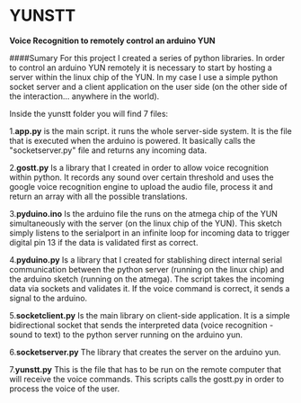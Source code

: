 YUNSTT
======

**Voice Recognition to remotely control an arduino YUN** 

####Sumary
For this project I created a series of python libraries. In order to control an arduino YUN remotely it is necessary to start by hosting a server within the linux chip of the YUN. In my case I use a simple python socket server and a client application on the user side (on the other side of the interaction... anywhere in the world). 

Inside the yunstt folder you will find 7 files:

1.__app.py__ is the main script. it runs the whole server-side system. It is the file that is executed when the arduino is powered. It basically calls the "socketserver.py" file and returns any incoming data.

2.__gostt.py__ Is a library that I created in order to allow voice recognition within python. It records any sound over certain threshold and uses the google voice recognition engine to upload the audio file, process it and return an array with all the possible translations. 

3.__pyduino.ino__ Is the arduino file the runs on the atmega chip of the YUN simultaneously with the server (on the linux chip of the YUN). This sketch simply listens to the serialport in an infinite loop for incoming data to trigger digital pin 13 if the data is validated first as correct.

4.__pyduino.py__ Is a library that I created for stablishing direct internal serial communication between the python server (running on the linux chip) and the arduino sketch (running on the atmega). The script takes the incoming data via sockets and validates it. If the voice command is correct, it sends a signal to the arduino.

5.__socketclient.py__ Is the main library on client-side application. It is a simple bidirectional socket that sends the interpreted data (voice recognition - sound to text) to the python server running on the arduino yun. 

6.__socketserver.py__ The library that creates the server on the arduino yun.

7.__yunstt.py__ This is the file that has to be run on the remote computer that will receive the voice commands. This scripts calls the gostt.py in order to process the voice of the user.